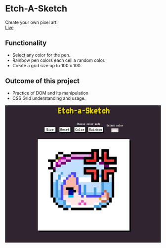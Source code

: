 # Etch-A-Sketch

Create your own pixel art.  
[Live](https://alexign473.github.io/The-Odin-Project/03-etch-a-sketch/)

## Functionality

- Select any color for the pen.
- Rainbow pen colors each cell a random color.
- Create a grid size up to 100 x 100.

## Outcome of this project

- Practice of DOM and its manipulation
- CSS Grid understanding and usage.

![](./Screenshot.png)
